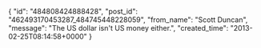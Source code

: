  {
   "id": "484808424888428",
   "post_id": "462493170453287_484745448228059",
   "from_name": "Scott Duncan",
   "message": "The US dollar isn't US money either.",
   "created_time": "2013-02-25T08:14:58+0000"
 }
